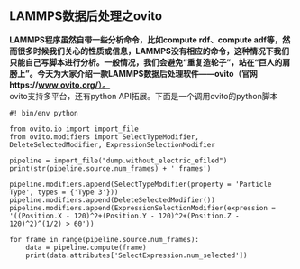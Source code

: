 ## LAMMPS数据后处理之ovito  
**LAMMPS程序虽然自带一些分析命令，比如compute rdf、compute adf等，然而很多时候我们关心的性质或信息，LAMMPS没有相应的命令，这种情况下我们只能自己写脚本进行分析。一般情况，我们会避免“重复造轮子”，站在“巨人的肩膀上”。今天为大家介绍一款LAMMPS数据后处理软件——ovito（官网https://www.ovito.org/）。**  
ovito支持多平台，还有python API拓展。下面是一个调用ovito的python脚本  
```
#! bin/env python

from ovito.io import import_file
from ovito.modifiers import SelectTypeModifier, DeleteSelectedModifier, ExpressionSelectionModifier

pipeline = import_file("dump.without_electric_efiled")
print(str(pipeline.source.num_frames) + ' frames')

pipeline.modifiers.append(SelectTypeModifier(property = 'Particle Type', types = {'Type 3'}))
pipeline.modifiers.append(DeleteSelectedModifier())
pipeline.modifiers.append(ExpressionSelectionModifier(expression = '((Position.X - 120)^2+(Position.Y - 120)^2+(Position.Z - 120)^2)^(1/2) > 60'))

for frame in range(pipeline.source.num_frames):
    data = pipeline.compute(frame)
    print(data.attributes['SelectExpression.num_selected'])

```